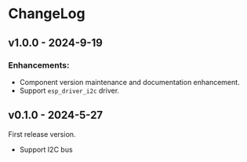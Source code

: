 # ChangeLog

## v1.0.0 - 2024-9-19

### Enhancements:

- Component version maintenance and documentation enhancement.
- Support `esp_driver_i2c` driver.

## v0.1.0 - 2024-5-27

First release version.

- Support I2C bus
